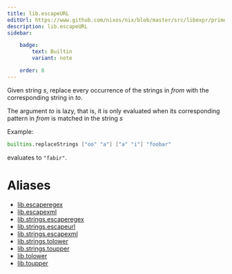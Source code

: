 ```yaml
---
title: lib.escapeURL
editUrl: https://www.github.com/nixos/nix/blob/master/src/libexpr/primops.cc
description: lib.escapeURL
sidebar:

    badge:
        text: Builtin
        variant: note

    order: 8
---
```


Given string *s*, replace every occurrence of the strings in *from*
with the corresponding string in *to*.

The argument *to* is lazy, that is, it is only evaluated when its corresponding pattern in *from* is matched in the string *s*

Example:

```nix
builtins.replaceStrings ["oo" "a"] ["a" "i"] "foobar"
```

evaluates to `"fabir"`.


# Aliases

- [lib.escaperegex](/nix-doc-comments/reference/lib/lib-escaperegex)
- [lib.escapexml](/nix-doc-comments/reference/lib/lib-escapexml)
- [lib.strings.escaperegex](/nix-doc-comments/reference/lib/strings/lib-strings-escaperegex)
- [lib.strings.escapeurl](/nix-doc-comments/reference/lib/strings/lib-strings-escapeurl)
- [lib.strings.escapexml](/nix-doc-comments/reference/lib/strings/lib-strings-escapexml)
- [lib.strings.tolower](/nix-doc-comments/reference/lib/strings/lib-strings-tolower)
- [lib.strings.toupper](/nix-doc-comments/reference/lib/strings/lib-strings-toupper)
- [lib.tolower](/nix-doc-comments/reference/lib/lib-tolower)
- [lib.toupper](/nix-doc-comments/reference/lib/lib-toupper)


